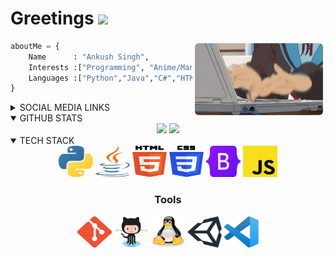# Greetings <img src="https://cdn.discordapp.com/emojis/708780901642797076.gif" width="30px">

<img align="right" src="icons/../Icon/writing_code.gif" height="115px"  style="border-radius:10px; padding:4px">

<div align="left">

```python
aboutMe = {
    Name      : "Ankush Singh",
    Interests :["Programming", "Anime/Manga", "Digital Art", "Playing Guitar"],
    Languages :["Python","Java","C#","HTML","CSS","Javascript","C++"],
}
```
</div>






<div align=center>


</div>

<details>
<summary style="cursor: pointer;">SOCIAL MEDIA LINKS</summary>
<div align=center>

[![geeks unite discord](https://img.shields.io/discord/843086218120134666?label=STUDY%20SERVER&logo=discord&logoColor=white)](https://discord.gg/bcx7vwFXJG)
[![u/TECHIE6023 reddit](https://img.shields.io/badge/-REDDIT-informational?style=flat-square&logo=reddit&logoColor=white&color=black)](https://www.reddit.com/u/TECHIE6023)
[![Ankush Tech Creator youtube](https://img.shields.io/badge/-YOUTUBE-informational?style=flat-square&logo=youtube&logoColor=white&color=red)](https://youtube.com/AnkushTechCreator/)
[![@__AnkushSingh__ twitter](https://img.shields.io/badge/-TWITTER-informational?style=flat-square&logo=twitter&logoColor=white&color=blue)](https://twitter.com/__AnkushSingh__/)
[![__weebletkun__ instagram](https://img.shields.io/badge/-INSTAGRAM-informational?style=flat-square&logo=instagram&logoColor=white&color=orange)](https://instagram.com/__weebletkun__/)
[![ATCtech fiverr](https://img.shields.io/badge/-FIVERR-informational?style=flat-square&logo=fiverr&logoColor=white&color=brightgreen)](https://fiverr.com/ATCtech)

</div>
</details>

<details open>
<summary style="cursor: pointer;">GITHUB STATS</summary>
<div align=center>
<a>
    <img aligh="center" src="https://github-readme-stats.vercel.app/api/top-langs/?username=ankushKun&show_icons=true&title_color=fff&icon_color=79ff97&text_color=9f9f9f&bg_color=151515&count_private=true&layout=compact" height="150px">
</a>
<a>
    <img aligh="center" src="https://github-readme-stats.vercel.app/api?username=ankushKun&show_icons=true&title_color=fff&icon_color=79ff97&text_color=9f9f9f&bg_color=151515&count_private=true" height="150px">
</a>
    
</div>
</details>

<details open>
<summary style="cursor: pointer;">TECH STACK</summary>
<div align=center>

<img src="./logos/python.svg"  height=50 width=55 title="Python">
<img src="./logos/java.svg"  height=50 width=55 title="Java">
<img src="./logos/html-5.svg"  height=50 width=55 title="HTML 5">
<img src="./logos/css-3.svg"  height=50 width=55 title="CSS 3">
<img src="./logos/bootstrap.png"  height=50 width=55 title="Bootstrap">
<img src="./logos/javascript.svg"  height=50 width=55 title="Javascript">



### Tools

<img src="./logos/git.png"  height=50 width=55 title="Git">
<img src="./logos/Octocat.png"  height=50 width=55 title="Github">
<img src="./logos/linux.svg"  height=50 width=55 title="Linux">
<img src="./logos/unity-3d.svg"  height=50 width=55 title="Unity 3D">
<img src="./logos/visual-studio-code.svg"  height=50 width=55 title="VS Code">
    
</div>
</details>